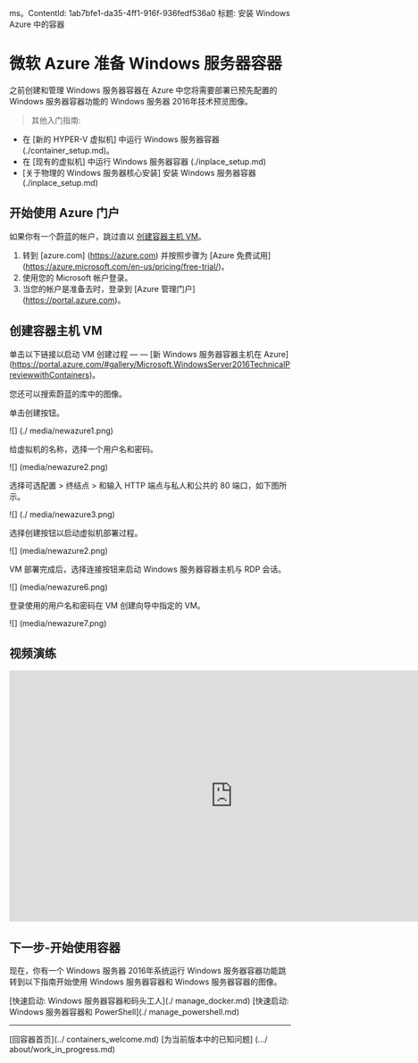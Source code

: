﻿ms。ContentId: 1ab7bfe1-da35-4ff1-916f-936fedf536a0
标题: 安装 Windows Azure 中的容器

# 微软 Azure 准备 Windows 服务器容器

之前创建和管理 Windows 服务器容器在 Azure 中您将需要部署已预先配置的 Windows 服务器容器功能的 Windows 服务器 2016年技术预览图像。

> 其他入门指南:
  * 在 [新的 HYPER-V 虚拟机] 中运行 Windows 服务器容器 (./container_setup.md)。
  * 在 [现有的虚拟机] 中运行 Windows 服务器容器 (./inplace_setup.md)
  * [关于物理的 Windows 服务器核心安装] 安装 Windows 服务器容器 (./inplace_setup.md)

## 开始使用 Azure 门户
如果你有一个蔚蓝的帐户，跳过直以 [创建容器主机 VM](#CreateacontainerhostVM)。

1. 转到 [azure.com] (https://azure.com) 并按照步骤为 [Azure 免费试用] (https://azure.microsoft.com/en-us/pricing/free-trial/)。
2. 使用您的 Microsoft 帐户登录。
3. 当您的帐户是准备去时，登录到 [Azure 管理门户] (https://portal.azure.com)。

## 创建容器主机 VM

单击以下链接以启动 VM 创建过程 — — [新 Windows 服务器容器主机在 Azure] (https://portal.azure.com/#gallery/Microsoft.WindowsServer2016TechnicalPreviewwithContainers)。 

您还可以搜索蔚蓝的库中的图像。

单击创建按钮。

![] (./ media/newazure1.png)

给虚拟机的名称，选择一个用户名和密码。

![] (media/newazure2.png)

选择可选配置 > 终结点 > 和输入 HTTP 端点与私人和公共的 80 端口，如下图所示。

![] (./ media/newazure3.png)

选择创建按钮以启动虚拟机部署过程。

![] (media/newazure2.png)

VM 部署完成后，选择连接按钮来启动 Windows 服务器容器主机与 RDP 会话。

![] (media/newazure6.png)

登录使用的用户名和密码在 VM 创建向导中指定的 VM。

![] (media/newazure7.png) 

## 视频演练

<iframe src="https://channel9.msdn.com/Blogs/containers/Quick-Start-Configure-Windows-Server-Containers-in-Microsoft-Azure/player" width="800" height="450"  allowFullScreen="true" frameBorder="0" scrolling="no"></iframe>


## 下一步-开始使用容器

现在，你有一个 Windows 服务器 2016年系统运行 Windows 服务器容器功能跳转到以下指南开始使用 Windows 服务器容器和 Windows 服务器容器的图像。 

[快速启动: Windows 服务器容器和码头工人](./ manage_docker.md) 
[快速启动: Windows 服务器容器和 PowerShell](./ manage_powershell.md) 

-------------------
[回容器首页](../ containers_welcome.md) [为当前版本中的已知问题] (.../ about/work_in_progress.md)